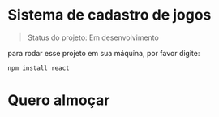 <h1>Sistema de cadastro de jogos</h1>

>Status do projeto: Em desenvolvimento

para rodar esse projeto em sua máquina, por favor digite:

```
npm install react
```
<h1>Quero almoçar</h1>
